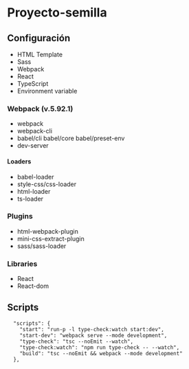 # Proyecto-semilla

## Configuración
- HTML Template 
- Sass
- Webpack
- React
- TypeScript
- Environment variable

### Webpack (v.5.92.1)
 - webpack
 - webpack-cli
 - babel/cli babel/core babel/preset-env
 - dev-server
 #### Loaders
 - babel-loader
 - style-css/css-loader
 - html-loader
 - ts-loader
 ### Plugins 
 - html-webpack-plugin
 - mini-css-extract-plugin
 - sass/sass-loader
 ### Libraries
 - React
 - React-dom


## Scripts
``` 
  "scripts": {
    "start": "run-p -l type-check:watch start:dev",
    "start-dev": "webpack serve --mode development",
    "type-check": "tsc --noEmit --watch",
    "type-check:watch": "npm run type-check -- --watch",
    "build": "tsc --noEmit && webpack --mode development"
  },
```